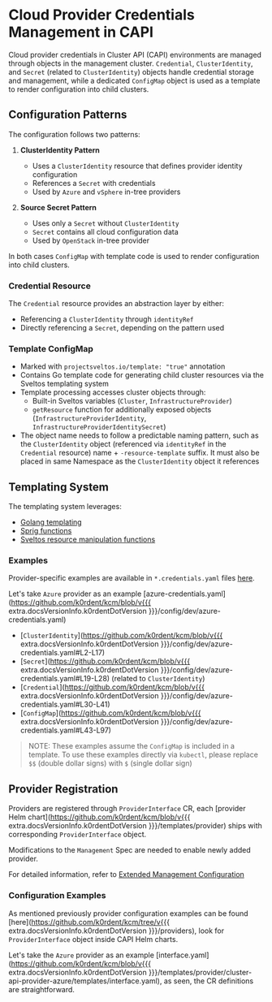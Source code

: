 # Cloud Provider Credentials Management in CAPI

Cloud provider credentials in Cluster API (CAPI) environments are managed through objects in the management cluster.
`Credential`, `ClusterIdentity`, and `Secret` (related to `ClusterIdentity`) objects handle credential storage and management, while a dedicated `ConfigMap` object is used as a template to render configuration into child clusters.

## Configuration Patterns

The configuration follows two patterns:

1. **ClusterIdentity Pattern**
   - Uses a `ClusterIdentity` resource that defines provider identity configuration
   - References a `Secret` with credentials
   - Used by `Azure` and `vSphere` in-tree providers

2. **Source Secret Pattern**
   - Uses only a `Secret` without `ClusterIdentity`
   - `Secret` contains all cloud configuration data
   - Used by `OpenStack` in-tree provider

In both cases `ConfigMap` with template code is used to render configuration into child clusters.

### Credential Resource

The `Credential` resource provides an abstraction layer by either:

- Referencing a `ClusterIdentity` through `identityRef`
- Directly referencing a `Secret`, depending on the pattern used

### Template ConfigMap

- Marked with `projectsveltos.io/template: "true"` annotation
- Contains Go template code for generating child cluster resources via the Sveltos templating system
- Template processing accesses cluster objects through:
  - Built-in Sveltos variables (`Cluster`, `InfrastructureProvider`)
  - `getResource` function for additionally exposed objects (`InfrastructureProviderIdentity`, `InfrastructureProviderIdentitySecret`)
- The object name needs to follow a predictable naming pattern, such as the `ClusterIdentity` object (referenced via `identityRef` in the `Credential` resource) name + `-resource-template` suffix. It must also be placed in same Namespace as the `ClusterIdentity` object it references

## Templating System

The templating system leverages:

- [Golang templating](https://pkg.go.dev/text/template)
- [Sprig functions](https://masterminds.github.io/sprig)
- [Sveltos resource manipulation functions](https://projectsveltos.github.io/sveltos/template/intro_template/#:~:text=Resource%20Manipulation-,functions,-Sveltos%20provides%20a)

### Examples

Provider-specific examples are available in `*.credentials.yaml` files [here](https://github.com/k0rdent/kcm/tree/main/config/dev).

Let's take `Azure` provider as an example [azure-credentials.yaml](https://github.com/k0rdent/kcm/blob/v{{{ extra.docsVersionInfo.k0rdentDotVersion }}}/config/dev/azure-credentials.yaml)

- [`ClusterIdentity`](https://github.com/k0rdent/kcm/blob/v{{{ extra.docsVersionInfo.k0rdentDotVersion }}}/config/dev/azure-credentials.yaml#L2-L17)
- [`Secret`](https://github.com/k0rdent/kcm/blob/v{{{ extra.docsVersionInfo.k0rdentDotVersion }}}/config/dev/azure-credentials.yaml#L19-L28) (related to `ClusterIdentity`)
- [`Credential`](https://github.com/k0rdent/kcm/blob/v{{{ extra.docsVersionInfo.k0rdentDotVersion }}}/config/dev/azure-credentials.yaml#L30-L41)
- [`ConfigMap`](https://github.com/k0rdent/kcm/blob/v{{{ extra.docsVersionInfo.k0rdentDotVersion }}}/config/dev/azure-credentials.yaml#L43-L97)

> NOTE:
> These examples assume the `ConfigMap` is included in a template. To use these examples directly via `kubectl`, please replace `$$`
> (double dollar signs) with `$` (single dollar sign)

## Provider Registration

Providers are registered through `ProviderInterface` CR, each [provider Helm chart](https://github.com/k0rdent/kcm/blob/v{{{ extra.docsVersionInfo.k0rdentDotVersion }}}/templates/provider) ships with corresponding `ProviderInterface` object.

Modifications to the `Management` Spec are needed to enable newly added provider.

For detailed information, refer to [Extended Management Configuration](./appendix-extend-mgmt.md)

### Configuration Examples

As mentioned previously provider configuration examples can be found [here](https://github.com/k0rdent/kcm/tree/v{{{ extra.docsVersionInfo.k0rdentDotVersion }}}/providers), look for `ProviderInterface` object inside CAPI Helm charts.

Let's take the `Azure` provider as an example [interface.yaml](https://github.com/k0rdent/kcm/blob/v{{{ extra.docsVersionInfo.k0rdentDotVersion }}}/templates/provider/cluster-api-provider-azure/templates/interface.yaml), as seen, the CR definitions are straightforward.
